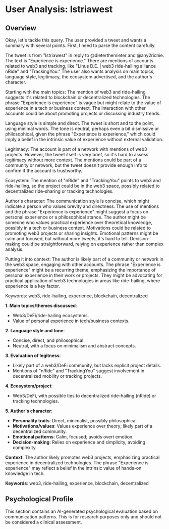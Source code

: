 # User Analysis: Istriawest

## Overview

<think>
Okay, let's tackle this query. The user provided a tweet and wants a summary with several points. First, I need to parse the content carefully.

The tweet is from "Istriawest" in reply to @dieterthemieter and @any2richie. The text is "Experience is experience." There are mentions of accounts related to web3 and tracking, like "Linus D.E. | web3 ride-hailing alliance nRide" and "TrackingYou." The user also wants analysis on main topics, language style, legitimacy, the ecosystem advertised, and the author's character.

Starting with the main topics: The mention of web3 and ride-hailing suggests it's related to blockchain or decentralized technologies. The phrase "Experience is experience" is vague but might relate to the value of experience in a tech or business context. The interaction with other accounts could be about promoting projects or discussing industry trends.

Language style is simple and direct. The tweet is short and to the point, using minimal words. The tone is neutral, perhaps even a bit dismissive or philosophical, given the phrase "Experience is experience," which could imply a belief in the intrinsic value of experience without external validation.

Legitimacy: The account is part of a network with mentions of web3 projects. However, the tweet itself is very brief, so it's hard to assess legitimacy without more context. The mentions could be part of a community or network, but the tweet doesn't provide enough info to confirm if the account is trustworthy.

Ecosystem: The mention of "nRide" and "TrackingYou" points to web3 and ride-hailing, so the project could be in the web3 space, possibly related to decentralized ride-sharing or tracking technologies.

Author's character: The communication style is concise, which might indicate a person who values brevity and directness. The use of mentions and the phrase "Experience is experience" might suggest a focus on personal experience or a philosophical stance. The author might be someone who values practical experience over theoretical knowledge, possibly in a tech or business context. Motivations could be related to promoting web3 projects or sharing insights. Emotional patterns might be calm and focused, but without more tweets, it's hard to tell. Decision-making could be straightforward, relying on experience rather than complex analysis.

Putting it into context: The author is likely part of a community or network in the web3 space, engaging with other accounts. The phrase "Experience is experience" might be a recurring theme, emphasizing the importance of personal experience in their work or projects. They might be advocating for practical application of web3 technologies in areas like ride-hailing, where experience is a key factor.

Keywords: web3, ride-hailing, experience, blockchain, decentralized
</think>

**1. Main topics/themes discussed**:  
- Web3/DeFi/ride-hailing ecosystems.  
- Value of personal experience in tech/business contexts.  

**2. Language style and tone**:  
- Concise, direct, and philosophical.  
- Neutral, with a focus on minimalism and abstract concepts.  

**3. Evaluation of legitness**:  
- Likely part of a web3/DeFi community, but lacks explicit project details.  
- Mentions of "nRide" and "TrackingYou" suggest involvement in decentralized mobility or tracking projects.  

**4. Ecosystem/project**:  
- Web3/DeFi, with possible ties to decentralized ride-hailing (nRide) or tracking technologies.  

**5. Author's character**:  
- **Personality traits**: Direct, minimalist, possibly philosophical.  
- **Motivations/values**: Values experience over theory; likely part of a decentralized community.  
- **Emotional patterns**: Calm, focused; avoids overt emotion.  
- **Decision-making**: Relies on experience and simplicity, avoiding complexity.  

**Context**: The author likely promotes web3 projects, emphasizing practical experience in decentralized technologies. The phrase "Experience is experience" may reflect a belief in the intrinsic value of hands-on knowledge in tech.  

**Keywords**: web3, ride-hailing, experience, blockchain, decentralized

## Psychological Profile

This section contains an AI-generated psychological evaluation based on communication patterns. This is for research purposes only and should not be considered a clinical assessment.